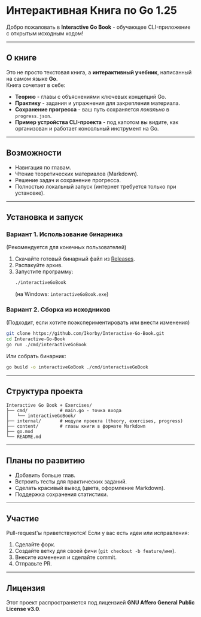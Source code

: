 # Интерактивная Книга по Go 1.25

Добро пожаловать в **Interactive Go Book** - обучающее CLI-приложение с открытым исходным кодом!

---

## О книге

Это не просто текстовая книга, а **интерактивный учебник**, написанный на самом языке **Go**.  
Книга сочетает в себе:  

- **Теорию** - главы с объяснениями ключевых концепций Go.  
- **Практику** - задания и упражнения для закрепления материала.  
- **Сохранение прогресса** - ваш путь сохраняется *локально* в `progress.json`.  
- **Пример устройства CLI-проекта** - под капотом вы видите, как организован и работает консольный инструмент на Go.  

---

## Возможности

- Навигация по главам.  
- Чтение теоретических материалов (Markdown).  
- Решение задач и сохранение прогресса.  
- Полностью локальный запуск (интернет требуется только при установке).  

---

## Установка и запуск

### Вариант 1. Использование бинарника  
(Рекомендуется для конечных пользователей)  

1. Скачайте готовый бинарный файл из [Releases](./releases).  
2. Распакуйте архив.  
3. Запустите программу:  
   ```bash
   ./interactiveGoBook
   ```  
   (на Windows: `interactiveGoBook.exe`)  

### Вариант 2. Сборка из исходников  
(Подходит, если хотите поэкспериментировать или внести изменения)  

```bash
git clone https://github.com/Ikorby/Interactive-Go-Book.git
cd Interactive-Go-Book
go run ./cmd/interactiveGoBook
```

Или собрать бинарник:  

```bash
go build -o interactiveGoBook ./cmd/interactiveGoBook
```

---

## Структура проекта

```
Interactive Go Book + Exercises/
├── cmd/            # main.go - точка входа
│   └── interactiveGoBook/
├── internal/       # модули проекта (theory, exercises, progress)
├── content/        # главы книги в формате Markdown
├── go.mod
└── README.md
```

---

## Планы по развитию

- Добавить больше глав.  
- Встроить тесты для практических заданий.  
- Сделать красивый вывод (цвета, оформление Markdown).  
- Поддержка сохранения статистики.  

---

## Участие

Pull-request'ы приветствуются! Если у вас есть идеи или исправления:  

1. Сделайте форк.  
2. Создайте ветку для своей фичи (`git checkout -b feature/имя`).  
3. Внесите изменения и сделайте commit.  
4. Отправьте PR.  

---

## Лицензия

Этот проект распространяется под лицензией **GNU Affero General Public License v3.0**.
